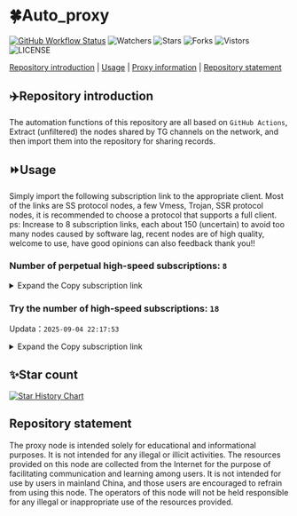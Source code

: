 # 🍀Auto_proxy
[![GitHub Workflow Status](https://img.shields.io/github/actions/workflow/status/PangTouY00/Auto_proxy/main.yml?branch=main)](https://github.com/PangTouY00/Auto_proxy/actions/workflows/main.yml?branch=main) 
![Watchers](https://img.shields.io/github/watchers/w1770946466/Auto_proxy) ![Stars](https://img.shields.io/github/stars/PangTouY00/Auto_proxy) ![Forks](https://img.shields.io/github/forks/w1770946466/Auto_proxy) ![Vistors](https://visitor-badge.laobi.icu/badge?page_id=PangTouY00.Auto_proxy) ![LICENSE](https://img.shields.io/badge/license-CC%20BY--SA%204.0-green.svg)

[Repository introduction](https://github.com/PangTouY00/Auto_proxy#Repositoryintroduction) | [Usage](https://github.com/PangTouY00/Auto_proxy#Usage) | [Proxy information](https://github.com/PangTouY00/Auto_proxy#Proxyinformation) | [Repository statement](https://github.com/PangTouY00/Auto_proxy#Repositorystatement)

## ✈️Repository introduction
The automation functions of this repository are all based on `GitHub Actions`,
Extract (unfiltered) the nodes shared by TG channels on the network, and then import them into the repository for sharing records.

## ⏩Usage
Simply import the following subscription link to the appropriate client. Most of the links are SS protocol nodes, a few Vmess, Trojan, SSR protocol nodes, it is recommended to choose a protocol that supports a full client.
ps: Increase to 8 subscription links, each about 150 (uncertain) to avoid too many nodes caused by software lag, recent nodes are of high quality, welcome to use, have good opinions can also feedback thank you!!

### Number of perpetual high-speed subscriptions: `8`

<details>
  <summary>Expand the Copy subscription link</summary>

  
- [Multiprotocol Base64 encoding](https://raw.githubusercontent.com/PangTouY00/Auto_proxy/main/Long_term_subscription1)
`https://raw.githubusercontent.com/PangTouY00/Auto_proxy/main/Long_term_subscription_num`
`Total number of merge nodes: 262`

- [Multiprotocol Base64 encoding](https://raw.githubusercontent.com/PangTouY00/Auto_proxy/main/Long_term_subscription1)
`https://raw.githubusercontent.com/PangTouY00/Auto_proxy/main/Long_term_subscription1`
`Total number of merge nodes: 33`

- [Multiprotocol Base64 encoding](https://raw.githubusercontent.com/PangTouY00/Auto_proxy/main/Long_term_subscription2)
`https://raw.githubusercontent.com/PangTouY00/Auto_proxy/main/Long_term_subscription2`
`Total number of merge nodes: 33`

- [Multiprotocol Base64 encoding](https://raw.githubusercontent.com/PangTouY00/Auto_proxy/main/Long_term_subscription3)
`https://raw.githubusercontent.com/PangTouY00/Auto_proxy/main/Long_term_subscription3`
`Total number of merge nodes: 33`

- [Multiprotocol Base64 encoding](https://raw.githubusercontent.com/PangTouY00/Auto_proxy/main/Long_term_subscription4)
`https://raw.githubusercontent.com/PangTouY00/Auto_proxy/main/Long_term_subscription4`
`Total number of merge nodes: 33`

- [Multiprotocol Base64 encoding](https://raw.githubusercontent.comPangTouY00/Auto_proxy/main/Long_term_subscription5)
`https://raw.githubusercontent.com/PangTouY00/Auto_proxy/main/Long_term_subscription5`
`Total number of merge nodes: 33`

- [Multiprotocol Base64 encoding](https://raw.githubusercontent.com/PangTouY00/Auto_proxy/main/Long_term_subscription6)
`https://raw.githubusercontent.com/PangTouY00/Auto_proxy/main/Long_term_subscription6`
`Total number of merge nodes: 33`

- [Multiprotocol Base64 encoding](https://raw.githubusercontent.com/PangTouY00/Auto_proxy/main/Long_term_subscription7)
`https://raw.githubusercontent.com/PangTouY00/Auto_proxy/main/Long_term_subscription7`
`Total number of merge nodes: 33`

- [Multiprotocol Base64 encoding](https://raw.githubusercontent.com/PangTouY00/Auto_proxy/main/Long_term_subscription8)
`https://raw.githubusercontent.com/PangTouY00/Auto_proxy/main/Long_term_subscription8`
`Total number of merge nodes: 31`

- [Clash subscription](https://raw.githubusercontent.com/PangTouY00/Auto_proxy/main/Long_term_subscription2.yaml)
`https://raw.githubusercontent.com/PangTouY00/Auto_proxy/main/Long_term_subscription1.yaml`


- [Clash subscription](https://raw.githubusercontent.com/PangTouY00/Auto_proxy/main/Long_term_subscription2.yaml)
`https://raw.githubusercontent.com/PangTouY00/Auto_proxy/main/Long_term_subscription2.yaml`


- [Clash subscription](https://raw.githubusercontent.com/PangTouY00/Auto_proxy/main/Long_term_subscription3.yaml)
`https://raw.githubusercontent.com/PangTouY00/Auto_proxy/main/Long_term_subscription3.yaml`
  
</details>

### Try the number of high-speed subscriptions: `18`
Updata：`2025-09-04 22:17:53`


<details>
  <summary>Expand the Copy subscription link</summary>  































































































































































































































































































































































































































































































































































































































































































































































































































































































































































































































































































































































































































































































































































































































































































































































































































































































































































































































































































































































































































































































































































































































































































































































































































































































































































































































































































































































































































































































































































































































































































































































































































































































































































































































































































































































































































































































































































































































































































































































































































































































































































































































































































































































































































































































































































































































































































































































































































































































































































































































































































































































































































































































































































































































































































































































































































































































































































































































































































































































































































































































































































































































































































































































































































































































































































































































































































































































































































































































































































































































































































































































































































































































































































































































































































































































































































































































































































































































































































































































































































































































































































































































































































































































































































































































































































































































































































































































































































































































































































































































































































































































































































































































































































































































































































































































































































































































































































































































































































































































































































































































































































































































































































































































































































































































































































































































































































































































































































































































































































































































































































































































































































































































































































































































































































































































































































































































































































































































































































































































































































































































































































































































































































































































































































































































































































































































































































































































































































































































































































































































































































































































































































































































































































































































































































































































































































































































































































































































































































































































































































































































































































































































































































































































































































































































































































































































































































































































































































































































































































































































































































































































































































































































































































































































































































































































































































































































































































































































































































































































































































































































































































































































































































































































































































































































































































































































































































































































































































































































































































































































































































































































































































































































































































































































































































































































































































































































































































































































































































































































































































































































































































































































































































































































































































































































































































































































































































































































































































































































































































































































































































































































































































































































































































































































































































































































































































































































































































































































































































































































































































































































































































































































































































































































































































































































































































































































































































































































































































































































































































































































































































































































































































































































































































































































































































































































































































































































































































































































































































































































































































































































































































































































































































































































































































































































































































































































































































































































































































































































































































































































































































































































































































































































































































































































































>Trial subscription：
`https://ldld.whtjdasha.com/api/v1/client/subscribe?token=df4e7fb300d110efd6966bbab6e41889`




>Trial subscription：
`https://dl.vfkum.website/api/v1/client/subscribe?token=fd359b7028854b3eefe2f23e3533df4b`




>Trial subscription：
`https://dash.tuzivip02.top/api/v1/client/subscribe?token=61d1f27a0b65063ac9b4d7bef188ba54`




>Trial subscription：
`https://www.eeevpn.com/api/v1/client/subscribe?token=9102a4f618b60dcf30d7e934dbc3b6fc`




>Trial subscription：
`https://v2b.zyrhk.top/api/v1/client/subscribe?token=55ab0d5b8decff9711a1cc4132417fa4`




>Trial subscription：
`https://dash.tuzivip03.top/api/v1/client/subscribe?token=6182a2f004ac0e05c87ae58d9f2d739e`




>Trial subscription：
`https://sdvpapi.meytsoyxx.com/api/v1/client/subscribe?token=2e3fbf50ac98ee64c06de7059eafbdbd`




>Trial subscription：
`http://tinnyrick8888.com/api/v1/client/subscribe?token=42a1a33da9f8db74410dcb0d9c3e2f3d`




>Trial subscription：
`https://qingyun.zybs.eu.org/api/v1/client/subscribe?token=2517a8ae8475d69d9407d768b6210782`




>Trial subscription：
`https://go.yueyun.de/api/v1/client/subscribe?token=9ea2d75ef407b8a66ac30d09491bf12f`




>Trial subscription：
`https://cfvpn.com/api/v1/client/subscribe?token=5fcb3c76c9dafb092ae8dcda9b22913d`




>Trial subscription：
`https://kingfisher.top/api/v1/client/subscribe?token=9005ad7003c664a75d87addaadb81c4d`




>Trial subscription：
`https://nekocloud.qzz.io/api/v1/client/subscribe?token=133d007e50091f49cf09beedf2963c49`




>Trial subscription：
`https://dashuai.us/api/v1/client/subscribe?token=b98b4f1d278db75541ffee7f95406eac`




>Trial subscription：
`https://ld88.nxxbbf.com/api/v1/client/subscribe?token=8769de620a49617264283b05f3f27757`




>Trial subscription：
`https://dash.tuzivip01.top/api/v1/client/subscribe?token=da492836c968cb6850e0ee4f388da23a`




>Trial subscription：
`https://yywhale.com/api/v1/client/subscribe?token=8e702b0d949271cd01552966cfcf6967`




>Trial subscription：
`https://www.v3ml.com/api/v1/client/subscribe?token=34290cdb4de08ccb361812a7dd748d41`



</details>

## ✨Star count
[![Star History Chart](https://api.star-history.com/svg?repos=PangTouY00/Auto_proxy&type=Date)](https://star-history.com/#w1770946466/Auto_proxy&Date)



## Repository statement
The proxy node is intended solely for educational and informational purposes. It is not intended for any illegal or illicit activities. The resources provided on this node are collected from the Internet for the purpose of facilitating communication and learning among users. It is not intended for use by users in mainland China, and those users are encouraged to refrain from using this node. The operators of this node will not be held responsible for any illegal or inappropriate use of the resources provided.
